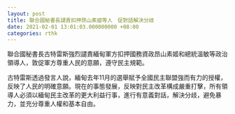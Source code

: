 ```yaml
---
layout: post
title: 聯合國秘書長譴責扣押昂山素姬等人　促對話解決分歧
date: 2021-02-01 13:01:03.000000000 +08:00
categories: rthk
---
```


聯合國秘書長古特雷斯強烈譴責緬甸軍方扣押國務資政昂山素姬和總統溫敏等政治領導人，敦促軍方尊重人民的意願，遵守民主規範。

古特雷斯透過發言人說，緬甸去年11月的選舉賦予全國民主聯盟強而有力的授權，反映了人民的明確意願。現在的事態發展，反映對民主改革構成嚴重打擊，所有領導人必須以緬甸民主改革的更大利益行事，進行有意義對話，解決分歧，避免暴力，並充分尊重人權和基本自由。
